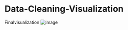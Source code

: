 # Data-Cleaning-Visualization
Finalvisualization 
![image](https://github.com/user-attachments/assets/149bc8e6-1ed0-40e9-8645-71250e5b72e4)
